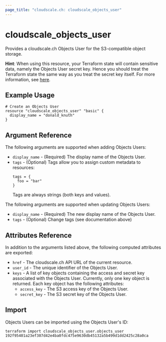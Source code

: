 ```yaml
---
page_title: "cloudscale.ch: cloudscale_objects_user"
---
```


# cloudscale\_objects\_user

Provides a cloudscale.ch Objects User for the S3-compatible object storage.

**Hint**: When using this resource, your Terraform state will contain sensitive data, namely the Objects User secret
key. Hence you should treat the Terraform state the same way as you treat the secret key itself. For more
information, see <a href="/docs/state/sensitive-data.html">here</a>.

## Example Usage

```hcl
# Create an Objects User
resource "cloudscale_objects_user" "basic" {
  display_name = "donald_knuth"
}
```

## Argument Reference

The following arguments are supported when adding Objects Users:

* `display_name` - (Required) The display name of the Objects User.
* `tags` - (Optional) Tags allow you to assign custom metadata to resources:
  ```hcl
  tags = {
    foo = "bar"
  }
  ```
  Tags are always strings (both keys and values).

The following arguments are supported when updating Objects Users:

* `display_name` - (Required) The new display name of the Objects User.
* `tags` - (Optional) Change tags (see documentation above)

## Attributes Reference

In addition to the arguments listed above, the following computed attributes are exported:

* `href` - The cloudscale.ch API URL of the current resource.
* `user_id` - The unique identifier of the Objects User.
* `keys` - A list of key objects containing the access and secret key associated with the Objects User. Currently, only one key object is returned. Each key object has the following attributes:
  * `access_key` - The S3 access key of the Objects User.
  * `secret_key` - The S3 secret key of the Objects User.


## Import

Objects Users can be imported using the Objects User's ID:

```
terraform import cloudscale_objects_user.objects_user 192f95401a23ef307d42e4ba0fdc475e9630db45132a5b499d1dd2425c28a0ca
```
